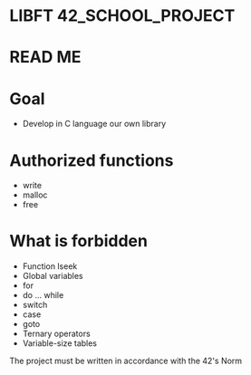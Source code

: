 # LIBFT 42_SCHOOL_PROJECT

# READ ME

# Goal
  - Develop in C language our own library

# Authorized functions
  - write
  - malloc
  - free

# What is forbidden
  - Function lseek
  - Global variables
  - for
  - do ... while
  - switch
  - case
  - goto
  - Ternary operators
  - Variable-size tables

The project must be written in accordance with the 42's Norm
